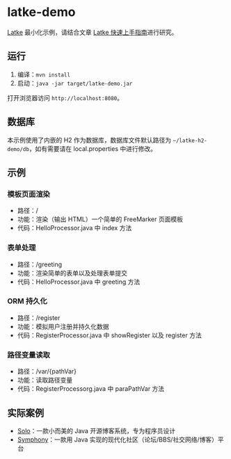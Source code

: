 # latke-demo

[Latke](https://github.com/88250/latke) 最小化示例，请结合文章 [Latke 快速上手指南](https://ld246.com/article/1466870492857)进行研究。

## 运行

1. 编译：`mvn install` 
2. 启动：`java -jar target/latke-demo.jar`

打开浏览器访问 `http://localhost:8080`。

## 数据库

本示例使用了内嵌的 H2 作为数据库，数据库文件默认路径为 `~/latke-h2-demo/db`，如有需要请在 local.properties 中进行修改。

## 示例

### 模板页面渲染

* 路径：/
* 功能：渲染（输出 HTML）一个简单的 FreeMarker 页面模板
* 代码：HelloProcessor.java 中 index 方法

### 表单处理

* 路径：/greeting
* 功能：渲染简单的表单以及处理表单提交
* 代码：HelloProcessor.java 中 greeting 方法

### ORM 持久化

* 路径：/register
* 功能：模拟用户注册并持久化数据
* 代码：RegisterProcessor.java 中 showRegister 以及 register 方法

### 路径变量读取

* 路径：/var/{pathVar}
* 功能：读取路径变量
* 代码：RegisterProcessorg.java 中 paraPathVar 方法

## 实际案例

* [Solo](https://github.com/88250/solo)：一款小而美的 Java 开源博客系统，专为程序员设计
* [Symphony](https://github.com/88250/symphony)：一款用 Java 实现的现代化社区（论坛/BBS/社交网络/博客）平台
